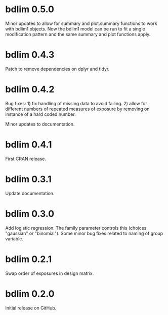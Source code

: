 # bdlim 0.5.0

Minor updates to allow for summary and plot.summary functions to work with bdlim1 objects. Now the bdlim1 model can be run to fit a single modification pattern and the same summary and plot functions apply.

# bdlim 0.4.3

Patch to remove dependencies on dplyr and tidyr.

# bdlim 0.4.2

Bug fixes: 1) fix handling of missing data to avoid failing. 2) allow for different numbers of repeated measures of exposure by removing on instance of a hard coded number. 

Minor updates to documentation.

# bdlim 0.4.1

First CRAN release.

# bdlim 0.3.1

Update documentation.

# bdlim 0.3.0

Add logistic regression. The family parameter controls this (choices "gaussian" or "binomial"). Some minor bug fixes related to naming of group variable.

# bdlim 0.2.1

Swap order of exposures in design matrix.

# bdlim 0.2.0

Initial release on GitHub.

